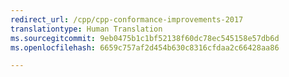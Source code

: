 ```yaml
---
redirect_url: /cpp/cpp-conformance-improvements-2017
translationtype: Human Translation
ms.sourcegitcommit: 9eb0475b1c1bf52138f60dc78ec545158e57db6d
ms.openlocfilehash: 6659c757af2d454b630c8316cfdaa2c66428aa86

---
```




<!--HONumber=Jan17_HO1-->


